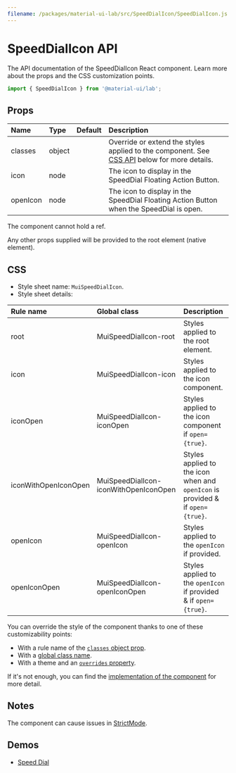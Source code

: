 ```yaml
---
filename: /packages/material-ui-lab/src/SpeedDialIcon/SpeedDialIcon.js
---
```


<!--- This documentation is automatically generated, do not try to edit it. -->

# SpeedDialIcon API

<p class="description">The API documentation of the SpeedDialIcon React component. Learn more about the props and the CSS customization points.</p>

```js
import { SpeedDialIcon } from '@material-ui/lab';
```



## Props

| Name | Type | Default | Description |
|:-----|:-----|:--------|:------------|
| <span class="prop-name">classes</span> | <span class="prop-type">object</span> |  | Override or extend the styles applied to the component. See [CSS API](#css) below for more details. |
| <span class="prop-name">icon</span> | <span class="prop-type">node</span> |  | The icon to display in the SpeedDial Floating Action Button. |
| <span class="prop-name">openIcon</span> | <span class="prop-type">node</span> |  | The icon to display in the SpeedDial Floating Action Button when the SpeedDial is open. |

The component cannot hold a ref.

Any other props supplied will be provided to the root element (native element).

## CSS

- Style sheet name: `MuiSpeedDialIcon`.
- Style sheet details:

| Rule name | Global class | Description |
|:-----|:-------------|:------------|
| <span class="prop-name">root</span> | <span class="prop-name">MuiSpeedDialIcon-root</span> | Styles applied to the root element.
| <span class="prop-name">icon</span> | <span class="prop-name">MuiSpeedDialIcon-icon</span> | Styles applied to the icon component.
| <span class="prop-name">iconOpen</span> | <span class="prop-name">MuiSpeedDialIcon-iconOpen</span> | Styles applied to the icon component if `open={true}`.
| <span class="prop-name">iconWithOpenIconOpen</span> | <span class="prop-name">MuiSpeedDialIcon-iconWithOpenIconOpen</span> | Styles applied to the icon when and `openIcon` is provided & if `open={true}`.
| <span class="prop-name">openIcon</span> | <span class="prop-name">MuiSpeedDialIcon-openIcon</span> | Styles applied to the `openIcon` if provided.
| <span class="prop-name">openIconOpen</span> | <span class="prop-name">MuiSpeedDialIcon-openIconOpen</span> | Styles applied to the `openIcon` if provided & if `open={true}`.

You can override the style of the component thanks to one of these customizability points:

- With a rule name of the [`classes` object prop](/customization/components/#overriding-styles-with-classes).
- With a [global class name](/customization/components/#overriding-styles-with-global-class-names).
- With a theme and an [`overrides` property](/customization/globals/#css).

If it's not enough, you can find the [implementation of the component](https://github.com/mui-org/material-ui/blob/master/packages/material-ui-lab/src/SpeedDialIcon/SpeedDialIcon.js) for more detail.

## Notes

The component can cause issues in [StrictMode](https://reactjs.org/docs/strict-mode.html).

## Demos

- [Speed Dial](/components/speed-dial/)

